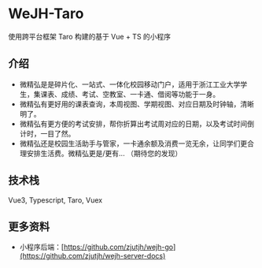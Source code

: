 # WeJH-Taro

使用跨平台框架 Taro 构建的基于 Vue + TS 的小程序

## 介绍

- 微精弘是是碎片化、一站式、一体化校园移动门户，适用于浙江工业大学学生，集课表、成绩、考试、空教室、一卡通、借阅等功能于一身。
- 微精弘有更好用的课表查询，本周视图、学期视图、对应日期及时钟轴，清晰明了。
- 微精弘有更方便的考试安排，帮你折算出考试周对应的日期，以及考试时间倒计时，一目了然。
- 微精弘还是校园生活助手与管家，一卡通余额及消费一览无余，让同学们更合理安排生活费。微精弘更是/更有... （期待您的发现）

## 技术栈

Vue3, Typescript, Taro, Vuex

## 更多资料

- 小程序后端：[https://github.com/zjutjh/wejh-go](https://github.com/zjutjh/wejh-server-docs)

